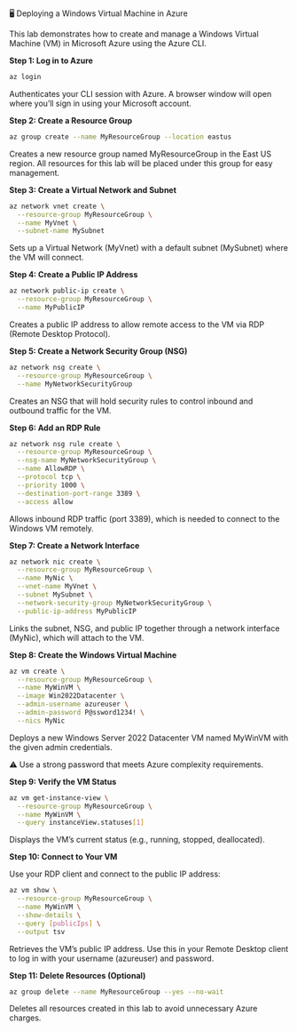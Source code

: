 🖥️ Deploying a Windows Virtual Machine in Azure

This lab demonstrates how to create and manage a Windows Virtual Machine (VM) in Microsoft Azure using the Azure CLI.

**Step 1: Log in to Azure**
```bash
az login
```
Authenticates your CLI session with Azure. A browser window will open where you’ll sign in using your Microsoft account.

**Step 2: Create a Resource Group**
```bash
az group create --name MyResourceGroup --location eastus
```
Creates a new resource group named MyResourceGroup in the East US region.
All resources for this lab will be placed under this group for easy management.

**Step 3: Create a Virtual Network and Subnet**
```bash
az network vnet create \
  --resource-group MyResourceGroup \
  --name MyVnet \
  --subnet-name MySubnet
```
Sets up a Virtual Network (MyVnet) with a default subnet (MySubnet) where the VM will connect.

**Step 4: Create a Public IP Address**
```bash
az network public-ip create \
  --resource-group MyResourceGroup \
  --name MyPublicIP
```
Creates a public IP address to allow remote access to the VM via RDP (Remote Desktop Protocol).

**Step 5: Create a Network Security Group (NSG)**
```bash
az network nsg create \
  --resource-group MyResourceGroup \
  --name MyNetworkSecurityGroup
```
Creates an NSG that will hold security rules to control inbound and outbound traffic for the VM.

**Step 6: Add an RDP Rule**
```bash
az network nsg rule create \
  --resource-group MyResourceGroup \
  --nsg-name MyNetworkSecurityGroup \
  --name AllowRDP \
  --protocol tcp \
  --priority 1000 \
  --destination-port-range 3389 \
  --access allow
```
Allows inbound RDP traffic (port 3389), which is needed to connect to the Windows VM remotely.

**Step 7: Create a Network Interface**
```bash
az network nic create \
  --resource-group MyResourceGroup \
  --name MyNic \
  --vnet-name MyVnet \
  --subnet MySubnet \
  --network-security-group MyNetworkSecurityGroup \
  --public-ip-address MyPublicIP
```
Links the subnet, NSG, and public IP together through a network interface (MyNic), which will attach to the VM.

**Step 8: Create the Windows Virtual Machine**
```bash
az vm create \
  --resource-group MyResourceGroup \
  --name MyWinVM \
  --image Win2022Datacenter \
  --admin-username azureuser \
  --admin-password P@ssword1234! \
  --nics MyNic
```
Deploys a new Windows Server 2022 Datacenter VM named MyWinVM with the given admin credentials.

⚠️ Use a strong password that meets Azure complexity requirements.

**Step 9: Verify the VM Status**
```bash
az vm get-instance-view \
  --resource-group MyResourceGroup \
  --name MyWinVM \
  --query instanceView.statuses[1]
```
Displays the VM’s current status (e.g., running, stopped, deallocated).

**Step 10: Connect to Your VM**

Use your RDP client and connect to the public IP address:
```bash
az vm show \
  --resource-group MyResourceGroup \
  --name MyWinVM \
  --show-details \
  --query [publicIps] \
  --output tsv
```
Retrieves the VM’s public IP address.
Use this in your Remote Desktop client to log in with your username (azureuser) and password.

**Step 11: Delete Resources (Optional)**
```bash
az group delete --name MyResourceGroup --yes --no-wait
```
Deletes all resources created in this lab to avoid unnecessary Azure charges.
